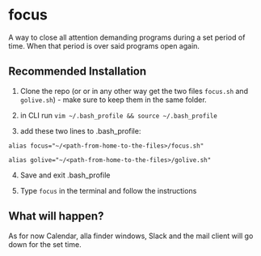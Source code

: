 # focus
A way to close all attention demanding programs during a set period of time. When that period is over said programs open again.

## Recommended Installation
1. Clone the repo (or or in any other way get the two files `focus.sh` and `golive.sh`) - make sure to keep them in the same folder.

2. in CLI run `vim ~/.bash_profile && source ~/.bash_profile`

3. add these two lines to .bash_profile:
```
alias focus="~/<path-from-home-to-the-files>/focus.sh"

alias golive="~/<path-from-home-to-the-files>/golive.sh"
```

4. Save and exit .bash_profile

5. Type `focus` in the terminal and follow the instructions


## What will happen?

As for now Calendar, alla finder windows, Slack and the mail client will go down for the set time.
